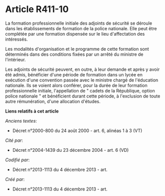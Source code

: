 # Article R411-10

La formation professionnelle initiale des adjoints de sécurité se déroule dans les établissements de formation de la police
nationale. Elle peut être complétée par une formation dispensée sur le lieu d'affectation des intéressés. 

Les modalités d'organisation et le programme de cette formation sont déterminés dans des conditions fixées par un arrêté du
ministre de l'intérieur. 

Les adjoints de sécurité peuvent, en outre, à leur demande et après y avoir été admis, bénéficier d'une période de formation
dans un lycée en exécution d'une convention passée avec le ministre chargé de l'éducation nationale. Ils se voient alors
conférer, pour la durée de leur formation professionnelle initiale, l'appellation de " cadets de la République, option police
nationale " et bénéficient durant cette période, à l'exclusion de toute autre rémunération, d'une allocation d'études.

**Liens relatifs à cet article**

_Anciens textes_:

  - Décret n°2000-800 du 24 août 2000 - art. 6, alinéas 1 à 3 (VT)

_Cité par_:

  - Décret n°2004-1439 du 23 décembre 2004 - art. 6 (VD)

_Codifié par_:

  - Décret n°2013-1113 du 4 décembre 2013 - art.

_Créé par_:

  - Décret n°2013-1113 du 4 décembre 2013 - art.
